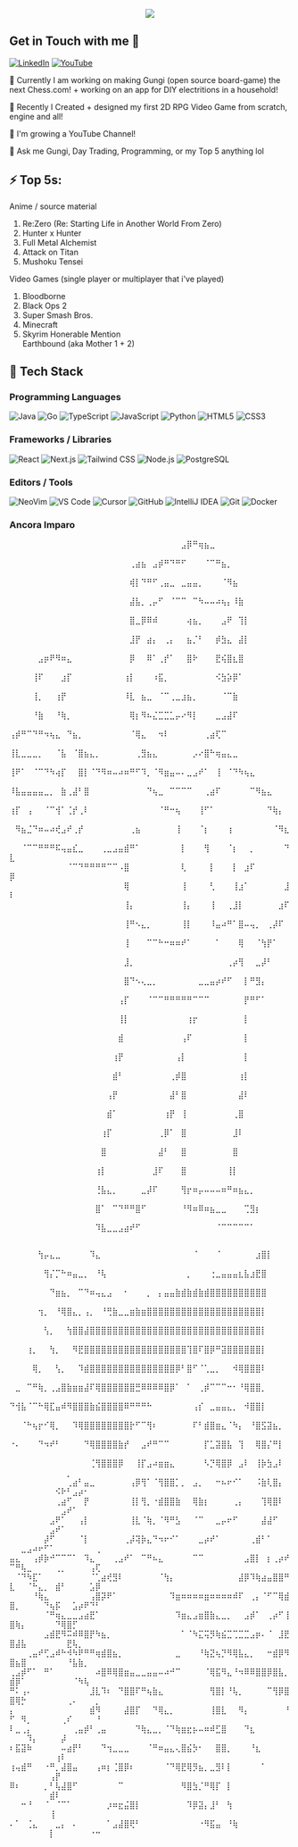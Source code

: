 <p align="center">
  <img src="https://readme-typing-svg.herokuapp.com/?lines=Initializing+Zae's+System+.+.+.+.;Welcome,+Git+Dweller!;Im+Zaecorra+(yes+its+an+alias)&font=Fira+Code&color=00FF00&size=22&pause=200&speed=25&repeat=false" />
</p>

## Get in Touch with me 🍂
[![LinkedIn](https://img.shields.io/badge/LinkedIn-0A66C2?style=for-the-badge&logo=linkedin&logoColor=white)](https://www.linkedin.com/in/zae-correa/)
[![YouTube](https://img.shields.io/badge/YouTube-FF0000?style=for-the-badge&logo=youtube&logoColor=white)](https://www.youtube.com/channel/UCZ3FK6bzGQ-2MSNcoGETizw)


🔭 Currently I am working on making Gungi (open source board-game) the next Chess.com! + working on an app for DIY electritions in a household!  

🦾 Recently I Created + designed my first 2D RPG Video Game from scratch, engine and all!  

🌱 I'm growing a YouTube Channel!  

💬 Ask me Gungi, Day Trading, Programming, or my Top 5 anything lol  

## ⚡ Top 5s:
Anime / source material   
1. Re:Zero (Re: Starting Life in Another World From Zero)
2. Hunter x Hunter
3. Full Metal Alchemist
4. Attack on Titan
5. Mushoku Tensei

Video Games (single player or multiplayer that i've played)  
1. Bloodborne
2. Black Ops 2
3. Super Smash Bros.
4. Minecraft
5. Skyrim
Honerable Mention  
Earthbound (aka Mother 1 + 2)


## 🚀 Tech Stack
<!-- Programming Languages -->
### Programming Languages
![Java](https://img.shields.io/badge/Java-ED8B00?style=for-the-badge&logo=java&logoColor=white)
![Go](https://img.shields.io/badge/Go-00ADD8?style=for-the-badge&logo=go&logoColor=white)
![TypeScript](https://img.shields.io/badge/TypeScript-3178C6?style=for-the-badge&logo=typescript&logoColor=white)
![JavaScript](https://img.shields.io/badge/JavaScript-F7DF1E?style=for-the-badge&logo=javascript&logoColor=black)
![Python](https://img.shields.io/badge/Python-3776AB?style=for-the-badge&logo=python&logoColor=white)
![HTML5](https://img.shields.io/badge/HTML5-E34F26?style=for-the-badge&logo=html5&logoColor=white)
![CSS3](https://img.shields.io/badge/CSS3-1572B6?style=for-the-badge&logo=css3&logoColor=white)

<!-- Frameworks / Libraries -->
### Frameworks / Libraries
![React](https://img.shields.io/badge/React-61DAFB?style=for-the-badge&logo=react&logoColor=black)
![Next.js](https://img.shields.io/badge/Next.js-000000?style=for-the-badge&logo=next.js&logoColor=white)
![Tailwind CSS](https://img.shields.io/badge/Tailwind_CSS-06B6D4?style=for-the-badge&logo=tailwind-css&logoColor=white)
![Node.js](https://img.shields.io/badge/Node.js-339933?style=for-the-badge&logo=node.js&logoColor=white)
![PostgreSQL](https://img.shields.io/badge/PostgreSQL-4169E1?style=for-the-badge&logo=postgresql&logoColor=white)

<!-- Editors / Tools -->
### Editors / Tools
![NeoVim](https://img.shields.io/badge/NeoVim-57A143?style=for-the-badge&logo=neovim&logoColor=white)
![VS Code](https://img.shields.io/badge/VS%20Code-007ACC?style=for-the-badge&logo=visual-studio-code&logoColor=white)
![Cursor](https://img.shields.io/badge/Cursor-000000?style=for-the-badge&logo=cursor&logoColor=white)
![GitHub](https://img.shields.io/badge/GitHub-181717?style=for-the-badge&logo=github&logoColor=white)
![IntelliJ IDEA](https://img.shields.io/badge/IntelliJ%20IDEA-000000?style=for-the-badge&logo=intellijidea&logoColor=white)
![Git](https://img.shields.io/badge/Git-F05032?style=for-the-badge&logo=git&logoColor=white)
![Docker](https://img.shields.io/badge/Docker-2496ED?style=for-the-badge&logo=docker&logoColor=white)



  ### Ancora Imparo


⠀⠀⠀⠀⠀⠀⠀⠀⠀⠀⠀⠀⠀⠀⠀⠀⠀⠀⠀⠀⠀⠀⠀⠀⠀⠀⠀⠀⠀⠀⣠⡿⠛⢶⣦⣀⠀⠀⠀⠀⠀⠀⠀⠀⠀⠀⠀⠀⠀⠀
⠀⠀⠀⠀⠀⠀⠀⠀⠀⠀⠀⠀⠀⠀⠀⠀⠀⠀⠀⠀⠀⢀⣴⣦⠀⣠⡾⠛⠙⠛⠋⠀⠀⠀⠈⠉⠛⣦⡀⠀⠀⠀⠀⠀⠀⠀⠀⠀⠀⠀
⠀⠀⠀⠀⠀⠀⠀⠀⠀⠀⠀⠀⠀⠀⠀⠀⠀⠀⠀⠀⠀⢾⡇⠙⠛⠋⢀⣤⣀⠀⣀⣤⣤⡀⠀⠀⠀⠈⠻⣦⠀⠀⠀⠀⠀⠀⠀⠀⠀⠀
⠀⠀⠀⠀⠀⠀⠀⠀⠀⠀⠀⠀⠀⠀⠀⠀⠀⠀⠀⠀⠀⣼⣧⡀⢀⡤⠋⠀⠈⠉⠉⠀⠉⠳⠤⠤⠴⢦⡄⠸⣷⠀⠀⠀⠀⠀⠀⠀⠀⠀
⠀⠀⠀⠀⠀⠀⠀⠀⠀⠀⠀⠀⠀⠀⠀⠀⠀⠀⠀⠀⠀⣿⣀⡿⠿⠾⠀⠀⠀⠀⠀⢴⣦⡀⠀⠀⠀⣠⠟⠀⢹⡇⠀⠀⠀⠀⠀⠀⠀⠀
⠀⠀⠀⠀⠀⠀⠀⠀⠀⠀⠀⠀⠀⠀⠀⠀⠀⠀⠀⠀⠀⣸⡟⠀⣴⡄⠀⢀⡄⠀⠀⣦⡈⠃⠀⠀⡾⣳⣄⠀⣼⡇⠀⠀⠀⠀⠀⠀⠀⠀
⠀⠀⠀⠀⠀⣠⡶⠟⠻⠶⣄⠀⠀⠀⠀⠀⠀⠀⠀⠀⠀⡿⠀⠀⠿⠁⢀⡞⠁⠀⠀⣿⠗⠀⠀⠀⣟⢮⣿⣆⣿⠀⠀⠀⠀⠀⠀⠀⠀⠀
⠀⠀⠀⠀⢸⠏⠀⠀⠀⣰⡏⠀⠀⠀⠀⠀⠀⠀⠀⠀⢰⡇⠀⠀⠀⠰⣯⡀⠀⠀⠀⠀⠀⠀⠀⠀⠪⣳⡵⡿⠁⠀⠀⠀⠀⠀⠀⠀⠀⠀
⠀⠀⠀⠀⢸⡀⠀⠀⢰⡟⠀⠀⠀⠀⠀⠀⠀⠀⠀⠀⠸⣇⠀⣦⣀⠀⠈⠉⢀⣀⣰⣦⡀⠀⠀⠀⠀⠈⠉⣷⠀⠀⠀⠀⠀⠀⠀⠀⠀⠀
⠀⠀⠀⠀⠘⣷⠀⠀⠘⢷⡀⠀⠀⠀⠀⠀⠀⠀⠀⠀⠀⢿⡆⠻⠦⣌⣉⣉⣁⡤⠔⠻⡇⠀⠀⠀⣀⣠⣼⠏⠀⠀⠀⠀⠀⠀⠀⠀⠀⠀
⢠⡾⠛⠉⠙⠛⠲⢦⣄⠀⠙⣦⡀⠀⠀⠀⠀⠀⠀⠀⠀⠈⢿⣄⠀⠀⠲⠇⠀⠀⠀⠀⠀⠀⢀⣴⢏⠉⠀⠀⠀⠀⠀⠀⠀⠀⠀⠀⠀⠀
⢸⣇⣀⣀⣀⡀⠀⠀⠈⣧⠀⠈⣿⣦⣄⡀⠀⠀⠀⠀⠀⠀⢀⣻⣦⣄⠀⠀⠀⠀⠀⠀⡠⠔⣿⠓⢶⣤⣄⣀⠀⠀⠀⠀⠀⠀⠀⠀⠀⠀
⢸⠟⠁⠀⠈⠉⠙⠳⢴⡏⠀⠀⣿⡇⠈⠙⠻⠶⠤⠴⠶⠛⠋⠹⡀⠈⠻⣶⣤⠤⠄⣀⣠⠞⠁⠀⢸⠀⠈⠙⠳⢦⣄⠀⠀⠀⠀⠀⠀⠀
⠸⣧⣤⣤⣤⣤⣀⡀⠀⣷⢀⣼⠃⣿⠀⠀⠀⠀⠀⠀⠀⠀⠀⠀⠙⢦⣀⠀⠉⠉⠉⠉⠀⠀⢀⣴⠏⠀⠀⠀⠀⠀⠉⠻⣦⣄⠀⠀⠀⠀
⢰⡏⠀⢠⠀⠀⠈⠉⢺⠁⢈⡞⢀⠇⠀⠀⠀⠀⠀⠀⠀⠀⠀⠀⠀⠀⠈⠛⠒⢦⠀⠀⠀⢸⠋⠁⠀⠀⠀⠀⠀⠀⠀⠀⠀⠙⢷⡄⠀⠀
⠀⠻⣦⣈⠙⠶⠤⠴⢞⣠⠞⢀⡞⠀⠀⠀⠀⠀⠀⠀⠀⢀⣦⠀⠀⠀⠀⠀⠀⢸⠀⠀⠀⠈⡆⠀⠀⠀⢰⠀⠀⠀⠀⠀⠀⠀⠈⠻⣆⠀
⠀⠀⠈⠉⠉⠛⠛⠛⠯⢤⣤⣎⣀⠀⠀⠀⢀⣀⣠⣤⣾⠛⠁⠀⠀⠀⠀⠀⠀⠀⡇⠀⠀⠀⢻⠀⠀⠀⠈⡆⠀⠀⡀⠀⠀⠀⠀⠀⠙⣇
⠀⠀⠀⠀⠀⠀⠀⠀⠀⠀⠈⠉⠙⠛⠛⠛⠛⠉⠉⠠⣿⠀⠀⠀⠀⠀⠀⠀⠀⠀⢇⠀⠀⠀⠀⡇⠀⠀⠀⡇⠀⣰⠏⠀⠀⠀⠀⠀⠀⡿
⠀⠀⠀⠀⠀⠀⠀⠀⠀⠀⠀⠀⠀⠀⠀⠀⠀⠀⠀⠀⢿⠀⠀⠀⠀⠀⠀⠀⠀⠀⢸⠀⠀⠀⠀⢃⠀⠀⠀⢸⣰⠁⠀⠀⠀⠀⠀⠀⣸⠇
⠀⠀⠀⠀⠀⠀⠀⠀⠀⠀⠀⠀⠀⠀⠀⠀⠀⠀⠀⠀⢸⡄⠀⠀⠀⠀⠀⠀⠀⠀⢸⡄⠀⠀⠀⢸⠀⠀⢀⣸⡇⠀⠀⠀⠀⠀⠀⣰⠏⠀
⠀⠀⠀⠀⠀⠀⠀⠀⠀⠀⠀⠀⠀⠀⠀⠀⠀⠀⠀⠀⢸⠛⠢⣄⡀⠀⠀⠀⠀⠀⢸⡇⠀⠀⠀⠸⣤⠴⠛⠁⣿⠤⢤⡀⠀⢀⡼⠏⠀⠀
⠀⠀⠀⠀⠀⠀⠀⠀⠀⠀⠀⠀⠀⠀⠀⠀⠀⠀⠀⠀⢸⠀⠀⠀⠉⠉⠓⠒⠶⠶⠞⠁⠀⠀⠀⠀⠁⠀⠀⠀⢿⠀⠀⠈⢳⡟⠁⠀⠀⠀
⠀⠀⠀⠀⠀⠀⠀⠀⠀⠀⠀⠀⠀⠀⠀⠀⠀⠀⠀⠀⣸⡀⠀⠀⠀⠀⠀⠀⠀⠀⠀⠀⠀⠀⠀⠀⠀⠀⢀⡴⢻⠀⠀⣀⡼⠃⠀⠀⠀⠀
⠀⠀⠀⠀⠀⠀⠀⠀⠀⠀⠀⠀⠀⠀⠀⠀⠀⠀⠀⠀⣿⠙⠢⢄⣀⡀⠀⠀⠀⠀⠀⠀⠀⣀⣀⣤⡴⠞⠋⠀⠀⡇⠛⣻⡄⠀⠀⠀⠀⠀
⠀⠀⠀⠀⠀⠀⠀⠀⠀⠀⠀⠀⠀⠀⠀⠀⠀⠀⠀⢠⡏⠀⠀⠀⠈⠉⠉⠛⠛⠛⠛⠛⠉⠉⠉⠀⠀⠀⠀⠀⠀⡟⠛⠋⠁⠀⠀⠀⠀⠀
⠀⠀⠀⠀⠀⠀⠀⠀⠀⠀⠀⠀⠀⠀⠀⠀⠀⠀⠀⢸⡇⠀⠀⠀⠀⠀⠀⠀⠀⠀⠀⢰⡖⠀⠀⠀⠀⠀⠀⠀⠀⡇⠀⠀⠀⠀⠀⠀⠀⠀
⠀⠀⠀⠀⠀⠀⠀⠀⠀⠀⠀⠀⠀⠀⠀⠀⠀⠀⠀⣾⠀⠀⠀⠀⠀⠀⠀⠀⠀⠀⢠⠏⠀⠀⠀⠀⠀⠀⠀⠀⠀⡇⠀⠀⠀⠀⠀⠀⠀⠀
⠀⠀⠀⠀⠀⠀⠀⠀⠀⠀⠀⠀⠀⠀⠀⠀⠀⠀⢰⡟⠀⠀⠀⠀⠀⠀⠀⠀⠀⢠⡇⠀⠀⠀⠀⠀⠀⠀⠀⠀⠀⡇⠀⠀⠀⠀⠀⠀⠀⠀
⠀⠀⠀⠀⠀⠀⠀⠀⠀⠀⠀⠀⠀⠀⠀⠀⠀⠀⣾⠃⠀⠀⠀⠀⠀⠀⠀⠀⢀⡾⣿⠀⠀⠀⠀⠀⠀⠀⠀⠀⢰⡇⠀⠀⠀⠀⠀⠀⠀⠀
⠀⠀⠀⠀⠀⠀⠀⠀⠀⠀⠀⠀⠀⠀⠀⠀⠀⢠⡟⠀⠀⠀⠀⠀⠀⠀⠀⠀⣼⠃⣿⠀⠀⠀⠀⠀⠀⠀⠀⠀⣼⠇⠀⠀⠀⠀⠀⠀⠀⠀
⠀⠀⠀⠀⠀⠀⠀⠀⠀⠀⠀⠀⠀⠀⠀⠀⠀⣾⠁⠀⠀⠀⠀⠀⠀⠀⠀⢰⡟⠀⢸⠀⠀⠀⠀⠀⠀⠀⠀⢀⣿⠀⠀⠀⠀⠀⠀⠀⠀⠀
⠀⠀⠀⠀⠀⠀⠀⠀⠀⠀⠀⠀⠀⠀⠀⠀⢰⡏⠀⠀⠀⠀⠀⠀⠀⠀⢀⡿⠁⠀⣿⠀⠀⠀⠀⠀⠀⠀⠀⣸⠇⠀⠀⠀⠀⠀⠀⠀⠀⠀
⠀⠀⠀⠀⠀⠀⠀⠀⠀⠀⠀⠀⠀⠀⠀⠀⣿⠀⠀⠀⠀⠀⠀⠀⠀⠀⣼⠃⠀⠀⣿⠀⠀⠀⠀⠀⠀⠀⠀⣿⠀⠀⠀⠀⠀⠀⠀⠀⠀⠀
⠀⠀⠀⠀⠀⠀⠀⠀⠀⠀⠀⠀⠀⠀⠀⢰⡇⠀⠀⠀⠀⠀⠀⠀⠀⣸⠏⠀⠀⠀⣿⠀⠀⠀⠀⠀⠀⠀⢸⡇⠀⠀⠀⠀⠀⠀⠀⠀⠀⠀
⠀⠀⠀⠀⠀⠀⠀⠀⠀⠀⠀⠀⠀⠀⠀⢘⣧⣄⡀⠀⠀⠀⠀⣀⡼⠏⠀⠀⠀⠀⢻⡖⠶⡤⠤⠤⠤⠶⠛⠶⣦⣄⡀⠀⠀⠀⠀⠀⠀⠀
⠀⠀⠀⠀⠀⠀⠀⠀⠀⠀⠀⠀⠀⠀⠀⣿⠁⠀⠉⠙⠛⠛⣿⠋⠀⠀⠀⠀⠀⠀⠘⠻⠶⠿⠶⣦⣀⣀⠀⠀⠀⢉⣻⡆⠀⠀⠀⠀⠀⠀
⠀⠀⠀⠀⠀⠀⠀⠀⠀⠀⠀⠀⠀⠀⠀⠹⣧⣀⣀⣠⣴⠞⠋⠀⠀⠀⠀⠀⠀⠀⠀⠀⠀⠀⠀⠀⠈⠉⠉⠉⠉⠉⠁⠀⠀⠀⠀⠀⠀⠀



⠀⠀⠀⠀⠀⢳⡤⣄⣀⠀⠀⠀⠀⠀⠹⣄⠀⠀⠀⠀⠀⠀⠀⠀⠀⠀⠀⠀⠀⠀⠀⠀⠈⠀⠀⠀⠈⠀⠀⠀⠀⠀⠀⣰⣿⡇⠀⠀⠀⠀⠀⠀⠀⠀⠀⠀⠀⠀⠀⠀⠀⠀⠀⠀⠀
⠀⠀⠀⠀⠀⠀⢻⡌⡉⠓⠶⣤⣀⡀⠀⠘⢧⠀⠀⠀⠀⠀⠀⠀⠀⠀⠀⠀⠀⠀⠀⡀⠀⠀⠀⢐⣀⣤⣤⣤⣆⣧⣰⣟⣿⠀⠀⠀⠀⠀⠀⠀⠀⠀⠀⠀⠀⠀⠀⠀⠀⠀⠀⠀⠀
⠀⠀⠀⠀⠀⠀⠀⠙⣶⣦⡀⠀⠉⠙⠶⢤⣄⣠⠀⠀⠂⠀⠀⠀⡀⠀⡄⣤⣤⣷⣾⣷⣾⣷⣾⣿⣿⣿⣿⣿⣿⣿⣿⣿⣿⠀⠀⠀⠀⠀⠀⠀⠀⠀⠀⠀⠀⠀⠀⠀⠀⠀⠀⠀⠀
⠀⠀⠀⠀⠀⢲⡀⠀⠘⢿⣿⣄⡀⢠⡀⠀⠘⢛⣷⣀⣀⣶⣷⣶⣿⣿⣿⣿⣿⣿⣿⣿⣿⣿⣿⣿⣿⣿⣿⣿⣿⣿⣿⣿⡇⠀⠀⠀⠀⠀⠀⠀⠀⠀⠀⠀⠀⠀⠀⠀⠀⠀⠀⠀⠀
⠀⠀⠀⠀⠀⠀⢣⡀⠀⠀⢳⣿⣿⣼⣿⣿⣿⣿⣿⣿⣿⣿⣿⣿⣿⣿⣿⣿⣿⣿⣿⣿⣿⣿⣿⣿⣿⣿⣿⣿⣿⣿⣿⣿⡇⠀⠀⠀⠀⠀⠀⠀⠀⠀⠀⠀⠀⠀⠀⠀⠀⠀⠀⠀⠀
⠀⠀⠀⢰⡀⠀⠀⢳⡀⠀⠀⠻⣟⣿⣿⣿⣿⣿⣿⣿⣿⣿⣿⣿⣿⣿⣿⣿⣿⣿⣿⢹⣿⠏⣿⡿⠛⣽⣿⣿⣿⣿⣿⣿⡇⠀⠀⠀⠀⠀⠀⠀⠀⠀⠀⠀⠀⠀⠀⠀⠀⠀⠀⠀⠀
⠀⠀⠀⠀⢿⡀⠀⠀⢣⡀⠀⠀⠹⣾⣿⣿⣿⣿⣿⣿⣿⣿⣿⣿⣿⣿⣿⣿⣿⡿⠃⣿⠋⠈⢁⣀⡀⠀⠀⠺⢿⣿⣿⣿⠇⠀⠀⠀⠀⠀⠀⠀⠀⠀⠀⠀⠀⠀⠀⠀⠀⠀⠀⠀⠀
⠀⣀⠀⠉⠛⢷⡀⢀⣠⣿⣷⣶⣶⣼⠏⢿⣿⣿⣿⣿⣿⣿⣛⠿⠿⠿⠿⣿⡿⠁⠀⠁⠀⢀⡾⠉⠉⠉⠒⠂⠘⢿⣿⣿⡀⠀⠀⠀⠀⠀⠀⠀⠀⠀⠀⠀⠀⠀⠀⠀⠀⠀⠀⠀⠀
⠙⢺⣧⠈⠉⠓⢿⣏⣤⠾⠻⣿⣿⣿⣷⣮⣿⣿⣿⣿⠿⠛⠛⠛⠓⠀⠀⠀⠀⠀⠀⠀⢠⡎⠀⣀⣤⣤⣄⡀⠀⠺⣿⣿⡇⠀⠀⠀⠀⠀⠀⠀⠀⠀⠀⠀⠀⠀⠀⠀⠀⠀⠀⠀⠀
⠀⠀⠈⠓⢦⡖⠊⢿⡀⠀⠀⠹⢿⣿⣿⣿⣿⣿⣿⣿⣿⡗⠋⠉⢻⠆⠀⠀⠀⠀⠀⠀⠏⠃⣾⣿⣶⣄⠈⠳⡄⠀⠘⣿⣫⣽⣦⡀⠀⠀⠀⠀⠀⠀⠀⠀⠀⠀⠀⠀⠀⠀⠀⠀⠀
⠐⠄⠀⠀⠀⠙⠲⠞⠃⠀⠀⠀⠀⠙⢿⣿⣿⣿⣿⣷⡞⠀⠀⣠⠞⠛⠉⠉⠀⠀⠀⠀⠀⠀⡏⣁⣽⣿⣧⠀⢹⠀⠀⢿⣿⡌⠛⡇⠀⠀⠀⠀⠀⠀⠀⠀⠀⠀⠀⠀⠀⠀⠀⠀⠀
⠀⠀⠀⠀⠀⠀⠀⠀⠀⠀⠀⠀⠀⠀⢈⢻⣿⣿⣿⡿⠀⠀⢸⡏⣠⠴⣶⣶⣄⠀⠀⠀⠀⠀⠣⡙⢿⣿⡿⠀⣠⠇⠀⢸⡷⣳⣠⠇⠀⠀⠀⠀⠀⠀⠀⠀⠀⠀⠀⡀⠀⠀⠀⠀⠀
⠀⠀⠀⠀⠀⠀⠀⠀⠀⠀⢀⣴⠃⣤⣀⠀⠀⠀⠀⠀⠀⢠⡿⢻⠁⠈⢻⣿⣿⡁⡀⠀⣠⡀⠀⠀⠒⠦⠖⠊⠁⠀⠀⠨⣷⢇⣿⡄⠀⠀⠀⠀⠀⠀⠀⠀⠀⠪⠗⠃⣠⡴⠂⠀⠀
⠀⠀⠀⠀⠀⠀⠀⠀⢀⣴⠋⠀⠀⡟⠀⠀⠀⠀⠀⠀⠀⢸⡇⢻⡀⠐⣾⣿⣿⣷⠀⠀⢿⣷⡆⠀⠀⠀⠀⢀⡄⠀⠀⠀⢹⢿⣿⠇⠀⠀⠀⠀⠀⠀⠀⠀⠀⠀⣠⠞⠁⠀⠀⠀⠀
⠀⠀⠀⠀⠀⠀⠀⣠⠟⠁⠀⠀⢠⡇⠀⠀⠀⠀⠀⠀⠀⢸⣇⠈⢷⡀⠈⠻⠛⣣⠀⠀⠈⠉⠀⠀⣀⡤⠖⠋⠀⠀⠀⠀⣼⣼⠋⠀⠀⠀⠀⠀⠀⠀⠀⠀⣠⠞⠁⠀⠀⠀⠀⠀⠀
⠀⠀⠀⠀⠀⠀⡼⠋⠀⠀⠀⠀⠈⡇⠀⠀⠀⠀⠀⠀⢀⡼⢽⡷⣄⠙⠲⠖⠊⠁⠀⠀⠀⣀⡴⠞⠁⠀⠀⠀⠀⠀⢀⣾⠃⠁⠀⠀⠀⠀⠀⣀⣠⠴⠖⠋⠁⠀⠀⠀⠀⠀⠀⠀⢀
⣤⣄⠀⠀⢠⡾⡷⠚⠉⠉⠉⠁⠀⠹⣄⠀⠀⠀⢀⣠⠞⠁⠀⠉⠛⠦⣄⠀⠀⠀⠀⠀⠉⠉⠀⠀⠀⠀⠀⠀⠀⣠⣿⡇⠀⡆⢀⡴⠞⠉⠛⢧⣀⠀⠀⠀⠀⢀⡀⠀⠀⠀⠀⢠⢏
⠀⠈⠙⠳⣏⠁⠀⠀⠀⠀⠀⠀⠀⠀⠈⢁⣴⢞⣻⠇⠀⠀⠀⠀⠀⠀⠈⢳⡄⠀⠀⠀⠀⠀⠀⠀⠀⠀⠀⠀⣼⡿⠹⢷⣴⣤⣿⣿⠛⣇⠀⠀⠈⠓⣄⡀⠀⣾⠃⠀⠀⠀⠀⣡⡿
⠀⠀⠀⠀⠘⢷⣄⠀⠀⠀⠀⠀⠀⠀⢠⣿⡽⠟⠁⠀⠀⠀⠀⠀⠀⠀⠀⠀⠹⣶⠶⠶⠶⠶⣶⠶⠶⠶⠶⠾⠏⠀⢀⡄⠈⠋⠉⢿⣾⣿⡀⠀⠀⠀⠀⠙⢦⡯⠀⠀⣡⡴⠟⠙⠃
⠀⠀⠀⠀⠀⠀⠈⠛⢶⣄⣀⣀⣠⣴⣟⠁⠀⠀⠀⠀⠀⠀⠀⠀⠀⠀⠀⠀⠀⠹⣶⣄⣠⣶⣿⣷⣄⣀⡀⠀⠀⣠⡾⠁⠀⢀⡴⠋⢸⣿⢷⡄⠀⠀⠀⠀⠀⠙⢿⣿⡋⠀⠀⠀⠀
⠀⠀⠀⠀⠀⠀⣠⣾⣟⠻⠭⠾⠿⣿⡟⠳⣦⡀⠀⠀⠀⠀⠀⠀⠀⠀⠀⠀⠀⠀⠁⠈⠳⣍⢭⡻⢷⣮⣉⢉⣉⣉⣠⡶⠄⠈⠀⣸⣟⣿⣼⣧⠀⠀⠀⠀⠀⠀⠀⣟⢧⡀⠀⠀⠀
⠀⠀⠀⢀⣤⠞⢋⣠⠾⠓⠺⠳⠟⠛⠛⢶⣾⣿⣦⡀⠀⠀⠀⠀⠀⠀⠀⠀⠀⣀⠀⠀⠀⠘⢷⣝⢦⡙⠻⢿⣧⣄⡀⠀⠀⠒⣾⡿⠻⣿⣦⣿⠀⠀⠀⠀⠀⠀⠀⠘⣧⣷⡀⠀⠀
⢀⣠⡾⠋⠁⠀⠛⠁⠀⠀⠀⠀⠀⠀⠀⠴⣿⠿⢿⣿⣶⣤⣀⣀⣤⣤⠤⠴⠚⠉⠀⠀⠀⠀⠈⢿⣯⠻⣄⠘⠲⠿⠿⣿⣿⡿⣿⣧⡀⣾⡿⠁⠀⠀⠀⠀⠀⠀⠀⠀⠈⠳⢧⠀⠀
⠛⠅⢠⠄⠀⠀⠀⠀⠀⠀⠀⠀⠀⠀⣸⣇⠹⠆⠀⠙⣿⣿⠏⠛⢦⣷⣄⠀⠀⠀⠀⠀⠀⠀⠀⢻⣿⡇⠘⢧⡀⠀⠀⠀⠀⠉⢻⡿⣿⣿⢿⡓⠀⠀⠀⠀⠀⠀⠀⢀⠄⠀⠀⠀⡀
⡄⠀⠀⠀⠀⠀⠀⠀⠀⠀⠀⠀⠀⠀⣾⠻⠀⠀⠀⠀⣼⣿⡏⠀⠀⠙⢿⣄⡀⠀⠀⠀⠀⠀⠀⢸⣿⣇⠀⠀⠻⡄⠀⠀⠀⠀⠀⠀⠘⠋⠀⠻⡀⠀⠀⠀⠀⠀⢀⠎⠀⠀⠀⠀⠘
⠇⣀⢀⡄⠀⠀⠀⠀⠀⠀⠀⢀⣤⡾⠃⢀⣤⠀⠀⠀⠀⠀⠙⢷⣄⣀⡀⠈⠙⢷⣶⣖⡦⠤⠶⠾⣋⣿⠀⠀⠀⠙⣆⠀⠀⠀⠀⠀⠀⠀⠀⠀⠹⡄⠀⠀⠀⠀⡼⠀⠀⠀⠀⠀⠀
⠆⣯⣽⠷⠀⠀⠀⠀⠀⠤⣴⡟⠃⠀⠀⠀⠙⢲⣀⣀⣀⠀⠀⠀⠈⠛⠶⣤⣄⢄⣿⣮⡳⠂⠀⠀⣿⣿⡀⠀⠀⠀⠘⣆⠀⠀⠀⠀⠀⠀⠀⠀⠀⠀⠀⠀⠀⢰⠇⠀⠀⠀⠀⠀⠀
⢰⢤⣾⠛⠀⠀⠐⠛⡀⣼⣿⣤⠀⠀⠀⢠⠶⡆⢈⣿⡿⠆⠀⠀⠀⠀⠀⠈⠙⢿⣟⢿⡻⣦⡀⣀⣻⠇⡇⠀⠀⠀⠀⠀⠁⠀⠀⠀⠀⠀⠀⠀⠀⠀⠀⠀⢠⡟⠀⠀⠀⠀⠀⠀⠀
⠿⠆⠀⠀⠀⠀⡀⠃⢧⣼⣿⠋⠀⠀⠀⠀⠀⠀⠀⠉⠀⠀⠀⠀⠀⠀⠀⠀⠀⠀⠻⣿⣳⡈⠛⢿⡏⠀⡇⠀⠀⠀⠀⠀⠀⠀⠀⠀⠀⠀⠀⠀⠀⠀⠀⠀⣾⠇⠀⠀⠀⠀⠀⠀⠀
⠀⠀⠒⠘⠀⠀⠈⠀⠈⠉⠁⠀⠀⠀⠀⠀⠀⡰⠶⣖⣬⣿⡇⠀⠀⠀⠀⠀⠀⠀⠀⠹⡿⣽⡄⣸⠃⠀⢳⠀⠀⠀⠀⠀⠀⠀⠀⠀⠀⠀⠀⠀⠀⠀⠀⠀⢸⠀⠀⠀⠀⠀⠀⠀⠀
⠄⠁⠀⢈⣄⠀⠀⠀⣀⡄⠀⠄⠀⠀⠀⠀⠀⠁⣠⣼⣿⢟⠃⠀⠀⠀⠀⠀⠀⠀⠀⠀⠀⠐⠻⣯⣤⠀⠘⢷⠀⠀⠀⠀⠀⠀⠀⠀⠀⠀⠀⠀⠀⠀⠀⠀⡇⠀⠀⠀⠀⠀⠀⠐⠒
<!--
**403-ko2/403-ko2** is a ✨ _special_ ✨ repository because its `README.md` (this file) appears on your GitHub profile.

Here are some ideas to get you started:


